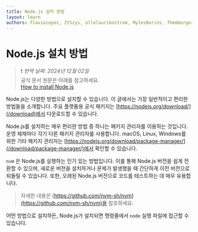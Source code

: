 ```yaml
---
title: Node.js 설치 방법
layout: learn
authors: flaviocopes, ZYSzys, ollelauribostrom, MylesBorins, fhemberger, LaRuaNa, ahmadawais, benhalverson, ovflowd
---
```


# Node.js 설치 방법
> ❗️ *번역 날짜: 2024년 12월 02일* <br>
> 공식 문서 원문은 아래를 참고하세요.<br>
> [How to install Node.js](https://nodejs.org/en/learn/getting-started/how-to-install-nodejs)

Node.js는 다양한 방법으로 설치할 수 있습니다. 이 글에서는 가장 일반적이고 편리한 방법들을 소개합니다. 주요 플랫폼용 공식 패키지는 [https://nodejs.org/download/](/download)에서 다운로드할 수 있습니다.

Node.js를 설치하는 매우 편리한 방법 중 하나는 패키지 관리자를 이용하는 것입니다. 운영 체제마다 각기 다른 패키지 관리자를 사용합니다. macOS, Linux, Windows를 위한 기타 패키지 관리자는 [https://nodejs.org/download/package-manager/](/download/package-manager/)에서 확인할 수 있습니다.

`nvm` 은 Node.js를 실행하는 인기 있는 방법입니다. 이를 통해 Node.js 버전을 쉽게 전환할 수 있으며, 새로운 버전을 설치하거나 문제가 발생했을 때 간단하게 이전 버전으로 되돌릴 수 있습니다. 또한, 오래된 Node.js 버전으로 코드를 테스트하는 데 매우 유용합니다.

> 자세한 내용은 [https://github.com/nvm-sh/nvm](https://github.com/nvm-sh/nvm)을 참조하세요.

어떤 방법으로 설치하든, Node.js가 설치되면 명령줄에서 `node` 실행 파일에 접근할 수 있습니다.